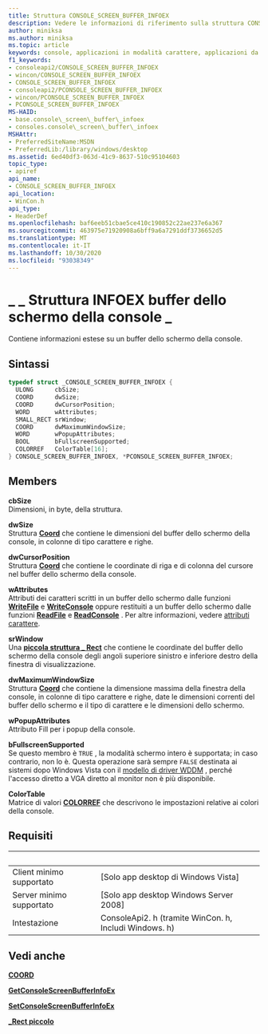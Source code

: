 ```yaml
---
title: Struttura CONSOLE_SCREEN_BUFFER_INFOEX
description: Vedere le informazioni di riferimento sulla struttura CONSOLE_SCREEN_BUFFER_INFOEX, che contiene informazioni estese su un buffer dello schermo della console.
author: miniksa
ms.author: miniksa
ms.topic: article
keywords: console, applicazioni in modalità carattere, applicazioni da riga di comando, applicazioni di terminale, api della console
f1_keywords:
- consoleapi2/CONSOLE_SCREEN_BUFFER_INFOEX
- wincon/CONSOLE_SCREEN_BUFFER_INFOEX
- CONSOLE_SCREEN_BUFFER_INFOEX
- consoleapi2/PCONSOLE_SCREEN_BUFFER_INFOEX
- wincon/PCONSOLE_SCREEN_BUFFER_INFOEX
- PCONSOLE_SCREEN_BUFFER_INFOEX
MS-HAID:
- base.console\_screen\_buffer\_infoex
- consoles.console\_screen\_buffer\_infoex
MSHAttr:
- PreferredSiteName:MSDN
- PreferredLib:/library/windows/desktop
ms.assetid: 6ed40df3-063d-41c9-8637-510c95104603
topic_type:
- apiref
api_name:
- CONSOLE_SCREEN_BUFFER_INFOEX
api_location:
- WinCon.h
api_type:
- HeaderDef
ms.openlocfilehash: baf6eeb51cbae5ce410c190852c22ae237e6a367
ms.sourcegitcommit: 463975e71920908a6bff9a6a7291ddf3736652d5
ms.translationtype: MT
ms.contentlocale: it-IT
ms.lasthandoff: 10/30/2020
ms.locfileid: "93038349"
---
```

# <a name="console_screen_buffer_infoex-structure"></a>\_ \_ Struttura INFOEX buffer dello schermo della console \_

Contiene informazioni estese su un buffer dello schermo della console.

## <a name="syntax"></a>Sintassi

```C
typedef struct _CONSOLE_SCREEN_BUFFER_INFOEX {
  ULONG      cbSize;
  COORD      dwSize;
  COORD      dwCursorPosition;
  WORD       wAttributes;
  SMALL_RECT srWindow;
  COORD      dwMaximumWindowSize;
  WORD       wPopupAttributes;
  BOOL       bFullscreenSupported;
  COLORREF   ColorTable[16];
} CONSOLE_SCREEN_BUFFER_INFOEX, *PCONSOLE_SCREEN_BUFFER_INFOEX;
```

## <a name="members"></a>Members

**cbSize**  
Dimensioni, in byte, della struttura.

**dwSize**  
Struttura [**Coord**](coord-str.md) che contiene le dimensioni del buffer dello schermo della console, in colonne di tipo carattere e righe.

**dwCursorPosition**  
Struttura [**Coord**](coord-str.md) che contiene le coordinate di riga e di colonna del cursore nel buffer dello schermo della console.

**wAttributes**  
Attributi dei caratteri scritti in un buffer dello schermo dalle funzioni [**WriteFile**](https://msdn.microsoft.com/library/windows/desktop/aa365747) e [**WriteConsole**](writeconsole.md) oppure restituiti a un buffer dello schermo dalle funzioni [**ReadFile**](https://msdn.microsoft.com/library/windows/desktop/aa365467) e [**ReadConsole**](readconsole.md) . Per altre informazioni, vedere [attributi carattere](console-screen-buffers.md#character-attributes).

**srWindow**  
Una [**piccola struttura \_ Rect**](small-rect-str.md) che contiene le coordinate del buffer dello schermo della console degli angoli superiore sinistro e inferiore destro della finestra di visualizzazione.

**dwMaximumWindowSize**  
Struttura [**Coord**](coord-str.md) che contiene la dimensione massima della finestra della console, in colonne di tipo carattere e righe, date le dimensioni correnti del buffer dello schermo e il tipo di carattere e le dimensioni dello schermo.

**wPopupAttributes**  
Attributo Fill per i popup della console.

**bFullscreenSupported**  
Se questo membro è `TRUE` , la modalità schermo intero è supportata; in caso contrario, non lo è. Questa operazione sarà sempre `FALSE` destinata ai sistemi dopo Windows Vista con il [modello di driver WDDM](https://docs.microsoft.com/windows-hardware/drivers/display/introduction-to-the-windows-vista-and-later-display-driver-model) , perché l'accesso diretto a VGA diretto al monitor non è più disponibile.

**ColorTable**  
Matrice di valori [**COLORREF**](https://msdn.microsoft.com/library/windows/desktop/dd183449) che descrivono le impostazioni relative ai colori della console.

## <a name="requirements"></a>Requisiti

| &nbsp; | &nbsp; |
|-|-|
| Client minimo supportato | \[Solo app desktop di Windows Vista\] |
| Server minimo supportato | \[Solo app desktop Windows Server 2008\] |
| Intestazione | ConsoleApi2. h (tramite WinCon. h, Includi Windows. h) |

## <a name="see-also"></a>Vedi anche

[**COORD**](coord-str.md)

[**GetConsoleScreenBufferInfoEx**](getconsolescreenbufferinfoex.md)

[**SetConsoleScreenBufferInfoEx**](setconsolescreenbufferinfoex.md)

[**\_Rect piccolo**](small-rect-str.md)
